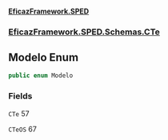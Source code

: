 #### [EficazFramework.SPED](EficazFrameworkSPED.md 'EficazFramework SPED')
### [EficazFramework.SPED.Schemas.CTe](EficazFramework.SPED.Schemas.CTe.md 'EficazFramework.SPED.Schemas.CTe')

## Modelo Enum

```csharp
public enum Modelo
```
### Fields

<a name='EficazFramework.SPED.Schemas.CTe.Modelo.CTe'></a>

`CTe` 57

<a name='EficazFramework.SPED.Schemas.CTe.Modelo.CTeOS'></a>

`CTeOS` 67